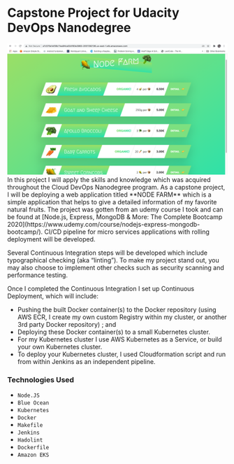 # Capstone Project for Udacity DevOps Nanodegree
<img src = "images/projectSnapshot.png" alt="NodeFarm-project">
In this project I will apply the skills and knowledge which was acquired throughout the Cloud DevOps Nanodegree program. As a capstone project, I will be deploying a web application titled **NODE FARM** which is a simple application that helps to give a detailed information of my favorite natural fruits. The project was gotten from an udemy course I took and can be found at [Node.js, Express, MongoDB & More: The Complete Bootcamp 2020](https://www.udemy.com/course/nodejs-express-mongodb-bootcamp/). CI/CD pipeline for micro services applications with rolling deployment will be developed. 

Several Continuous Integration steps will be developed which include typographical checking (aka “linting”). To make my project stand out, you may also choose to implement other checks such as security scanning and performance testing.

Once I completed the Continuous Integration I set up Continuous Deployment, which will include:

* Pushing the built Docker container(s) to the Docker repository (using AWS ECR, I create my own custom Registry within my cluster, or another 3rd party Docker repository) ; and
* Deploying these Docker container(s) to a small Kubernetes cluster. 
* For my Kubernetes cluster I use AWS Kubernetes as a Service, or build your own Kubernetes cluster. 
* To deploy your Kubernetes cluster, I used Cloudformation script and run from within Jenkins as an independent pipeline.

### Technologies Used

 - `Node.JS`
 - `Blue Ocean`
 - `Kubernetes`
 - `Docker`
 - `Makefile`
 - `Jenkins`
 - `Hadolint`
 - `Dockerfile`
 - `Amazon EKS`



